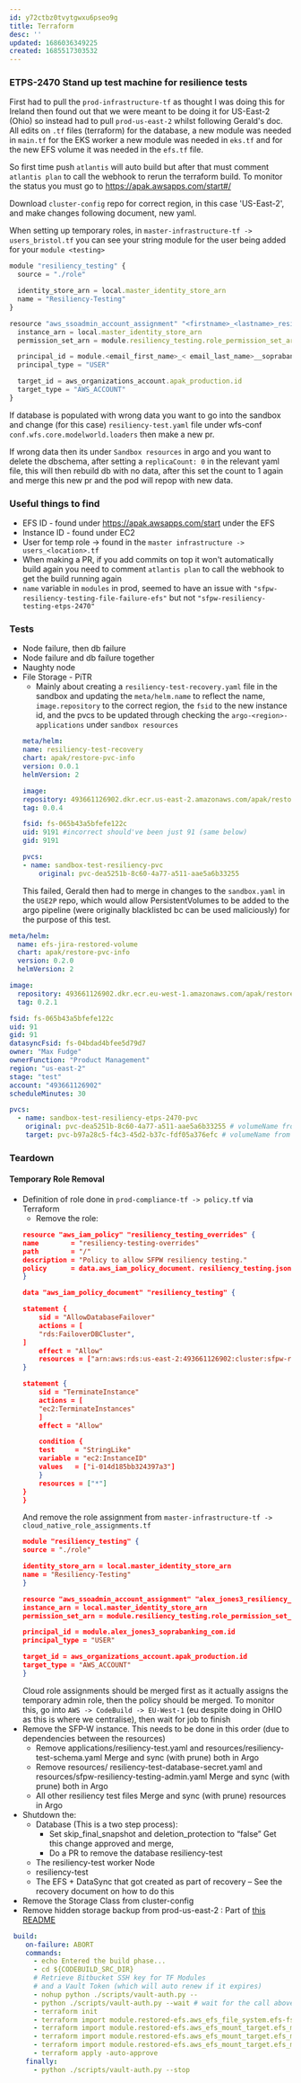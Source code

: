```yaml
---
id: y72ctbz0tvytgwxu6pseo9g
title: Terraform
desc: ''
updated: 1686036349225
created: 1685517303532
---
```

### ETPS-2470 Stand up test machine for resilience tests
First had to pull the `prod-infrastructure-tf` as thought I was doing this for Ireland then found out that we were meant to be doing it for US-East-2 (Ohio) so instead had to pull `prod-us-east-2` whilst following Gerald's doc.
All edits on `.tf` files (terraform) for the database, a new module was needed in `main.tf` for the EKS worker a new module was needed in `eks.tf` and for the new EFS volume it was needed in the `efs.tf` file.

So first time push `atlantis` will auto build but after that must comment `atlantis plan` to call the webhook to rerun the terraform build.
To monitor the status you must go to https://apak.awsapps.com/start#/

Download `cluster-config` repo for correct region, in this case 'US-East-2', and make changes following document, new yaml.

When setting up temporary roles, in `master-infrastructure-tf -> users_bristol.tf` you can see your string module for the user being added for your `module <testing>`

```js
module "resiliency_testing" {
  source = "./role"

  identity_store_arn = local.master_identity_store_arn
  name = "Resiliency-Testing"
}

resource "aws_ssoadmin_account_assignment" "<firstname>_<lastname>_resiliency_testing" {
  instance_arn = local.master_identity_store_arn
  permission_set_arn = module.resiliency_testing.role_permission_set_arn

  principal_id = module.<email_first_name>_< email_last_name>__soprabanking_com.id
  principal_type = "USER"

  target_id = aws_organizations_account.apak_production.id
  target_type = "AWS_ACCOUNT"
}
```

If database is populated with wrong data you want to go into the sandbox and change (for this case) `resiliency-test.yaml` file under wfs-conf `conf.wfs.core.modelworld.loaders` then make a new pr.

If wrong data then its under `Sandbox resources` in argo and you want to delete the dbschema, after setting a `replicaCount: 0` in the relevant yaml file, this will then rebuild db with no data, after this set the count to 1 again and merge this new pr and the pod will repop with new data.


### Useful things to find
- EFS ID - found under https://apak.awsapps.com/start under the EFS
- Instance ID - found under EC2
- User for temp role -> found in the `master infrastructure -> users_<location>.tf`
- When making a PR, if you add commits on top it won't automatically build again you need to comment `atlantis plan` to call the webhook to get the build running again
- `name` variable in `modules` in prod, seemed to have an issue with `"sfpw-resiliency-testing-file-failure-efs"` but not `"sfpw-resiliency-testing-etps-2470"`

### Tests
- Node failure, then db failure
- Node failure and db failure together
- Naughty node
- File Storage - PiTR
    - Mainly about creating a `resiliency-test-recovery.yaml` file in the sandbox and updating the `meta/helm.name` to reflect the name, `image.repository` to the correct region, the `fsid` to the new instance id, and the pvcs to be updated through checking the `argo-<region>-applications` under `sandbox resources`
    ```yaml
    meta/helm:
    name: resiliency-test-recovery
    chart: apak/restore-pvc-info
    version: 0.0.1
    helmVersion: 2

    image:
    repository: 493661126902.dkr.ecr.us-east-2.amazonaws.com/apak/restore-pvc-info
    tag: 0.0.4

    fsid: fs-065b43a5bfefe122c
    uid: 9191 #incorrect should've been just 91 (same below)
    gid: 9191

    pvcs:
    - name: sandbox-test-resiliency-pvc
        original: pvc-dea5251b-8c60-4a77-a511-aae5a6b33255
    ```
    This failed, Gerald then had to merge in changes to the `sandbox.yaml` in the `USE2P` repo, which would allow PersistentVolumes to be added to the argo pipeline (were originally blacklisted bc can be used maliciously) for the purpose of this test.

```yaml
meta/helm:
  name: efs-jira-restored-volume
  chart: apak/restore-pvc-info
  version: 0.2.0
  helmVersion: 2

image:
  repository: 493661126902.dkr.ecr.eu-west-1.amazonaws.com/apak/restore-pvc-info
  tag: 0.2.1

fsid: fs-065b43a5bfefe122c
uid: 91
gid: 91
datasyncFsid: fs-04bdad4bfee5d79d7
owner: "Max Fudge"
ownerFunction: "Product Management"
region: "us-east-2"
stage: "test"
account: "493661126902"
scheduleMinutes: 30

pvcs:
  - name: sandbox-test-resiliency-etps-2470-pvc
    original: pvc-dea5251b-8c60-4a77-a511-aae5a6b33255 # volumeName from sandbox-test-resiliency-pvc (in resiliency-test-recover its mapped as sandbox-test-resiliency-recovered-pv)
    target: pvc-b97a28c5-f4c3-45d2-b37c-fdf05a376efc # volumeName from target sandbox-test-resiliency-etps-2470-pvc
```

### Teardown
#### Temporary Role Removal
- Definition of role done in `prod-compliance-tf -> policy.tf` via Terraform
    - Remove the role:
    ```json
    resource "aws_iam_policy" "resiliency_testing_overrides" {
    name        = "resiliency-testing-overrides"
    path        = "/"
    description = "Policy to allow SFPW resiliency testing."
    policy      = data.aws_iam_policy_document. resiliency_testing.json
    }

    data "aws_iam_policy_document" "resiliency_testing" {

    statement {
        sid = "AllowDatabaseFailover"
        actions = [
        "rds:FailoverDBCluster",
    ]
        effect = "Allow"
        resources = ["arn:aws:rds:us-east-2:493661126902:cluster:sfpw-resiliency-testing-cluster"]
    }

    statement {
        sid = "TerminateInstance"
        actions = [
        "ec2:TerminateInstances"
        ]
        effect = "Allow"

        condition {
        test     = "StringLike"
        variable = "ec2:InstanceID"
        values   = ["i-014d185bb324397a3"]
        }
        resources = ["*"]
    }
    }
    ```
    And remove the role assignment from `master-infrastructure-tf -> cloud_native_role_assignments.tf`
    ```json
    module "resiliency_testing" {
    source = "./role"

    identity_store_arn = local.master_identity_store_arn
    name = "Resiliency-Testing"
    }

    resource "aws_ssoadmin_account_assignment" "alex_jones3_resiliency_testing" {
    instance_arn = local.master_identity_store_arn
    permission_set_arn = module.resiliency_testing.role_permission_set_arn

    principal_id = module.alex_jones3_soprabanking_com.id
    principal_type = "USER"

    target_id = aws_organizations_account.apak_production.id
    target_type = "AWS_ACCOUNT"
    }
    ```
    Cloud role assignments should be merged first as it actually assigns the temporary admin role, then the policy should be merged. To monitor this, go into `AWS -> CodeBuild -> EU-West-1` (eu despite doing in OHIO as this is where we centralise), then wait for job to finish
-	Remove the SFP-W instance. This needs to be done in this order (due to dependencies between the resources)
    - Remove applications/resiliency-test.yaml and resources/resiliency-test-schema.yaml Merge and sync (with prune) both in Argo
    - Remove resources/ resiliency-test-database-secret.yaml and resources/sfpw-resiliency-testing-admin.yaml Merge and sync (with prune) both in Argo
    - All other resiliency test files Merge and sync (with prune) resources in Argo
-	Shutdown the:
    - Database (This is a two step process): 
        - Set skip_final_snapshot and deletion_protection to “false” Get this change approved and merge, 
        - Do a PR to remove the database resiliency-test
    - The resiliency-test worker Node
    - resiliency-test 
    - The EFS + DataSync that got created as part of recovery – See the recovery document on how to do this
-	Remove the Storage Class from cluster-config
- Remove hidden storage backup from prod-us-east-2 : Part of [this README](https://bitbucket.apak.delivery/projects/IN/repos/documentation/browse/filesystem-recovery/restoring_an_efs_backup.md)
```yaml
 build:
    on-failure: ABORT
    commands:
      - echo Entered the build phase...
      - cd ${CODEBUILD_SRC_DIR}
      # Retrieve Bitbucket SSH key for TF Modules 
      # and a Vault Token (which will auto renew if it expires) 
      - nohup python ./scripts/vault-auth.py --
      - python ./scripts/vault-auth.py --wait # wait for the call above to complete
      - terraform init
      - terraform import module.restored-efs.aws_efs_file_system.efs-fs fs-0ae02ed2e771b4075
      - terraform import module.restored-efs.aws_efs_mount_target.efs_mount[0] 	fsmt-08573d2d1c6a35402
      - terraform import module.restored-efs.aws_efs_mount_target.efs_mount[1] 	fsmt-069d6b647ad315123
      - terraform import module.restored-efs.aws_efs_mount_target.efs_mount[2] fsmt-0882911537fbb52bd
      - terraform apply -auto-approve
    finally:
      - python ./scripts/vault-auth.py --stop
```
